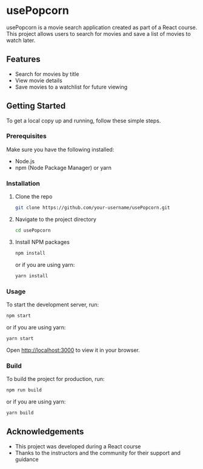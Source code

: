 # usePopcorn

usePopcorn is a movie search application created as part of a React course. This project allows users to search for movies and save a list of movies to watch later.

## Features

- Search for movies by title
- View movie details
- Save movies to a watchlist for future viewing

## Getting Started

To get a local copy up and running, follow these simple steps.

### Prerequisites

Make sure you have the following installed:

- Node.js
- npm (Node Package Manager) or yarn

### Installation

1. Clone the repo

   ```sh
   git clone https://github.com/your-username/usePopcorn.git
   ```

2. Navigate to the project directory

   ```sh
   cd usePopcorn
   ```

3. Install NPM packages

   ```sh
   npm install
   ```

   or if you are using yarn:

   ```sh
   yarn install
   ```

### Usage

To start the development server, run:

```sh
npm start
```

or if you are using yarn:

```sh
yarn start
```

Open [http://localhost:3000](http://localhost:3000) to view it in your browser.

### Build

To build the project for production, run:

```sh
npm run build
```

or if you are using yarn:

```sh
yarn build
```

## Acknowledgements

- This project was developed during a React course
- Thanks to the instructors and the community for their support and guidance


